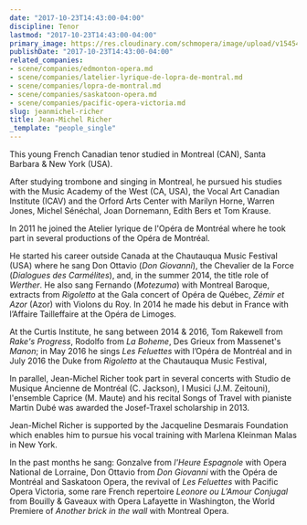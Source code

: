 ```yaml
---
date: "2017-10-23T14:43:00-04:00"
discipline: Tenor
lastmod: "2017-10-23T14:43:00-04:00"
primary_image: https://res.cloudinary.com/schmopera/image/upload/v1545409169/media/webhook-uploads/1508784024921/5774e511e1287.jpg.jpg
publishDate: "2017-10-23T14:43:00-04:00"
related_companies:
- scene/companies/edmonton-opera.md
- scene/companies/latelier-lyrique-de-lopra-de-montral.md
- scene/companies/lopra-de-montral.md
- scene/companies/saskatoon-opera.md
- scene/companies/pacific-opera-victoria.md
slug: jeanmichel-richer
title: Jean-Michel Richer
_template: "people_single"
---
```


This young French Canadian tenor studied in Montreal (CAN), Santa Barbara & New York (USA).

After studying trombone and singing in Montreal, he pursued his studies with the Music Academy of the West (CA, USA), the Vocal Art Canadian Institute (ICAV) and the Orford Arts Center with Marilyn Horne, Warren Jones, Michel Sénéchal, Joan Dornemann, Edith Bers et Tom Krause.

In 2011 he joined the Atelier lyrique de l'Opéra de Montréal where he took part in several productions of the Opéra de Montréal.

He started his career outside Canada at the Chautauqua Music Festival (USA) where he sang Don Ottavio (*Don Giovanni*), the Chevalier de la Force (*Dialogues des Carmélites*), and, in the summer 2014, the title role of *Werther*. He also sang Fernando (*Motezuma*) with Montreal Baroque, extracts from *Rigoletto* at the Gala concert of Opéra de Québec, *Zémir et Azor* (Azor) with Violons du Roy. In 2014 he made his debut in France with l’Affaire Tailleffaire at the Opéra de Limoges.

At the Curtis Institute, he sang between 2014 & 2016, Tom Rakewell from *Rake's Progress*, Rodolfo from *La Boheme*, Des Grieux from Massenet's *Manon*; in May 2016 he sings *Les Feluettes* with l’Opéra de Montréal and in July 2016 the Duke from *Rigoletto* at the Chautauqua Music Festival,

In parallel, Jean-Michel Richer took part in several concerts with Studio de Musique Ancienne de Montréal (C. Jackson), I Musici (J.M. Zeitouni), l'ensemble Caprice (M. Maute) and his recital Songs of Travel with pianiste Martin Dubé was awarded the Josef-Traxel scholarship in 2013.

Jean-Michel Richer is supported by the Jacqueline Desmarais Foundation which enables him to pursue his vocal training with Marlena Kleinman Malas in New York.

In the past months he sang: Gonzalve from *l'Heure Espagnole* with Opera National de Lorraine, Don Ottavio from *Don Giovanni* with the Opéra de Montréal and Saskatoon Opera, the revival of *Les Feluettes* with Pacific Opera Victoria, some rare French repertoire *Leonore ou L’Amour Conjugal* from Bouilly & Gaveaux with Opera Lafayette in Washington, the World Premiere of *Another brick in the wall* with Montreal Opera.
